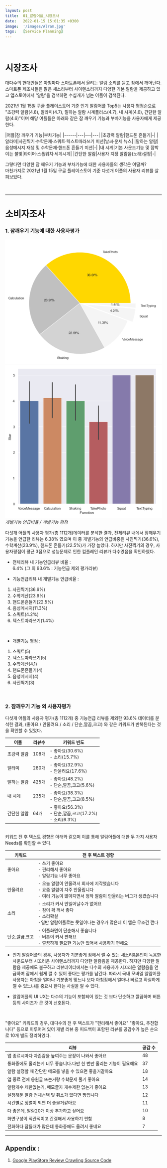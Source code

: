 ```yaml
---
layout: post
title:  01_알람어플_시장조사
date:   2022-01-15 15:01:35 +0300
image:  '/images/Alram.jpg'
tags:   [Service Planning]
---
```

<br/>

# 시장조사  <br/>
대다수의 현대인들은 아침마다 스마트폰에서 울리는 알람 소리를 듣고 잠에서 깨어난다. <br/>
스마트폰 제조사들은 맑은 새소리부터 사이렌소리까지 다양한 기본 알람을 제공하고 있고 앱스토어에서 '알람'을 검색하면 수십개가 넘는 어플이 검색된다. <br/>

2021년 1월 15일 구글 플레이스토어 기준 인기 알람어플 Top5는 사용자 평점순으로 "초강력 알람(4.8), 알라미(4.7), 말하는 알람 시계플러스(4.7), 내 시계(4.6), 간단한 알람(4.6)"이며 해당 어플들은 아래와 같은 잠 깨우기 기능과 부차기능을 사용자에게 제공한다.<br/>


|어플|잠 깨우기 기능|부차기능|
|------|---|---|---|
|초강력 알람|핸드폰 흔들기|-|
|알라미|사진찍기·수학문제·스쿼트·텍스트따라쓰기 미션|날씨·운세·뉴스|
|말하는 알람|음성메시지 재생 및 수학문제·핸드폰 흔들기 미션|-|
|내 시계|기본 사운드기능 및 깜박이는 불빛|타이머·스톱워치·세계시계|
|간단한 알람|사용자 지정 알람음(노래)설정|-|


그렇다면 다양한 잠 깨우기 기능과 부차기능에 대한 사용자들의 생각은 어떨까?<br/>
마찬가지로 2021년 1월 15일 구글 플레이스토어 기준 다섯개 어플의 사용자 리뷰를 살펴보았다.<br/><br/><br/>

___
 
# 소비자조사 <br/>

### 1. 잠깨우기 기능에 대한 사용자평가<br/>

<div class="gallery-box">
  <div class="gallery">
    <img src="/images/Posting/AlramApp/02.png" alt="Project">
    <img src="/images/Posting/AlramApp/01.png" alt="Project">
  </div>
  <em>개별기능 언급비율 / 개별기능 평점</em>
</div>

다섯개 어플의 사용자 평가(총 1112개)데이터를 분석한 결과,
전체리뷰 내에서 잠깨우기 기능을 언급한 리뷰는 6.38% 였으며 이 중 개별기능의 언급비중은 사진찍기(36.6%), 수학계산(23.9%), 핸드폰 흔들기(22.5%)가 가장 높았다. 하지만 사진찍기의 경우, 사용자평점이 평균 3점으로 성능문제로 인한 컴플레인 리뷰가 다수였음을 확인하였다.

* 전체리뷰 내 기능언급리뷰 비율 : <br/>
6.4% (그 외 93.6% : 기능언급 제외 평가리뷰)<br/>

* 기능언급리뷰 내 개별기능 언급비율 : <br/>
1. 사진찍기(36.6%)<br/>
2. 수학계산(23.9%)<br/>
3. 핸드폰흔들기(22.5%)<br/>
4. 음성메시지(11.3%)<br/>
5. 스쿼트(4.2%)<br/>
6. 텍스트따라쓰기(1.4%) <br/>
<br/>

* 개별기능 평점 : <br/>
1. 스쿼트(5)<br/>
2. 텍스트따라쓰기(5)<br/>
3. 수학계산(4.1)<br/>
4. 핸드폰흔들기(4)<br/>
5. 음성메시지(4)<br/>
6. 사진찍기(3)<br/>
<br/>

### 2. 잠깨우기 기능 외 사용자평가<br/>
다섯개 어플의 사용자 평가(총 1112개) 중 기능언급 리뷰를 제외한 93.6% 데이터를 분석한 결과,
(좋아요 / 안울려요 / 소리 / 단순,깔끔,크고) 와 같은 키워드가 반복된다는 것을 확인할 수 있었다. <br/>

|어플|리뷰수|키워드 빈도|
|------|---|---|
|초강력 알람|108개|- 좋아요(30.6%)<br/>- 소리(15.7%)<br/>|
|알라미|280개|- 좋아요(32.9%)<br/>- 안울려요(17.6%)|
|말하는 알람|425개|- 좋아요(48.2%)<br/>- 단순,깔끔,크고(5.6%)|
|내 시계|235개|- 좋아요(38.3%)<br/>- 단순,깔끔,크고(8.5%)|
|간단한 알람|64개|- 좋아요(56.3%)<br/>- 단순,깔끔,크고(17.2%)<br/>- 소리(6.3%)|

<br/>
키워드 전 후 텍스트 경향은 아래와 같으며 이를 통해 알람어플에 대한 두 가지 사용자 Needs를 확인할 수 있다.
<br/>

|키워드|전 후 텍스트 경향|
|------|---|
|좋아요|- 쓰기 좋아요<br/>- 편리해서 좋아요<br/>- 알람기능 너무 좋아요|
|안울려요|- 오늘 알람이 안울려서 회사에 지각했습니다<br/>- 요즘 알람이 자주 안울립니다<br/>- 여러 기능이 많아지면서 정작 알람이 안울리는 버그가 생겼습니다|
|소리|- 소리가 커서 안일어날수가 없어요<br/>- 잠이 확 깨서 좋다<br/>- 소리확실 <br/>-일반 알람어플로는 못일어나는 경우가 많은데 이 앱은 무조건 깬다|
|단순,깔끔,크고|- 어플화면이 단순해서 좋습니다<br/>- 버튼이 커서 편해요<br/>- 깔끔하게 필요한 기능만 있어서 사용하기 편해요|

- 인기 알람어플의 경우, 사용자가 기분좋게 잠에서 깰 수 있는 새소리&본인이 녹음한 사운드부터 시끄러운 사이렌소리까지 다양한 알람음을 제공한다. 하지만 다양한 알람음 제공에도 불구하고 리뷰데이터에서는 다수의 사용자가 시끄러운 알람음을 언급하며 잠에서 쉽게 깰 수 있어 좋다는 평가를 남긴다. 따라서 국내 모바일 알람어플 사용자는 아침을 얼마나 기분좋게 맞느냐 보다 아침잠에서 얼마나 빠르고 확실하게 깰 수 있느냐를 중요시 한다는 사실을 알 수 있다. <br/>

- 알람어플의 UI UX는 다수의 기능이 포함되어 있는 것 보다 단순하고 깔끔하며 버튼 등의 사이즈가 큰 것이 선호된다.<br/>

<br/>

"좋아요" 키워드의 경우, 대다수의 전 후 텍스트가 "편리해서 좋아요" "좋아요, 추천합니다" 등으로 이루어져 있어 개별 리뷰 중 피드백이 포함된 리뷰를 공감수가 높은 순으로 10개 별도 정리하였다.

|리뷰|공감 수|
|------|---|
|앱 종료시마다 자존감을 높여주는 문장이 나와서 좋아요|48|
|통화중에도 울리는게 너무 좋습니다.다만 한 번만 울리는 기능이 필요해요|37|
|알람 설정할 때 간단한 메모를 넣을 수 있으면 좋을거같아요|18|
|앱 종료 전에 응원글 뜨는거랑 수학문제 풀기 좋아요|14|
|알람개수 제한없는거, 메모글자 개수제한 없는거 좋아요|13|
|설정해둔 알람 전체선택 및 취소가 있다면 짱입니다|12|
|시간별로 정렬이 되면 더 좋을거같아요|11|
|다 좋은데, 알람20개 이상 추가하고 싶어요|10|
|화면구성이 직관적이고 간결해서 사용하기 편함|8|
|전화하다 잠들때가 많은데 통화중에도 울려서 좋네요|7|

___

## Appendix : <br/>
1. [Google PlayStore Review Crawling Source Code](https://hongdaye71.github.io/blog/crawling)

